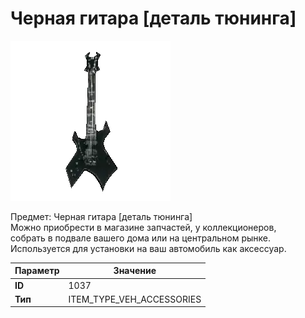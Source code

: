 # Черная гитара [деталь тюнинга]

![Item Image](../img/1037.webp?raw=true)

Предмет: Черная гитара [деталь тюнинга]<br>Можно приобрести в магазине запчастей, у коллекционеров,<br>собрать в подвале вашего дома или на центральном рынке.<br>Используется для установки на ваш автомобиль как аксессуар.


| Параметр | Значение |
|----------|----------|
| **ID** | 1037 |
| **Тип** | ITEM_TYPE_VEH_ACCESSORIES |

